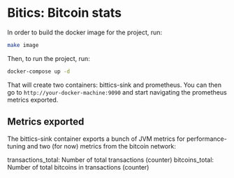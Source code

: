 # Bitics: Bitcoin stats

In order to build the docker image for the project, run:
```bash
make image
```

Then, to run the project, run:
```bash
docker-compose up -d
```

That will create two containers: bittics-sink and prometheus. You can then go to
`http://your-docker-machine:9090` and start navigating the prometheus metrics exported.

## Metrics exported

The bittics-sink container exports a bunch of JVM metrics for performance-tuning and
two (for now) metrics from the bitcoin network:

transactions_total: Number of total transactions (counter)
bitcoins_total: Number of total bitcoins in transactions (counter)
